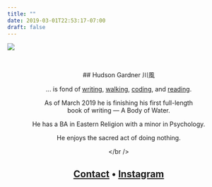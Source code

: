 ```yaml
---
title: ""
date: 2019-03-01T22:53:17-07:00
draft: false
---
```


![](/img/hudson-gardner.png#center)  

&nbsp;
<center>
## Hudson Gardner
川風  

... is fond of [writing](/posts), [walking](https://outdoorproject.com/users/hudson-gardner), [coding](https://github.com/rivrwind/), and [reading](https://www.goodreads.com/user/show/5249361-hudson-gardner).

As of March 2019 he is finishing his first full-length  
book of writing — A Body of Water.

He has a BA in Eastern Religion with a minor in Psychology.

He enjoys the sacred act of doing nothing.

</br />

## [Contact](mailto:hudsonlgardner@gmail.com) • [Instagram](http://instagram.com/rivrwind)
</center>
